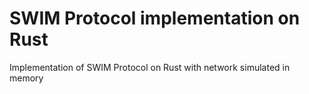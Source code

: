 # SWIM Protocol implementation on Rust
Implementation of SWIM Protocol on Rust with network simulated in memory
